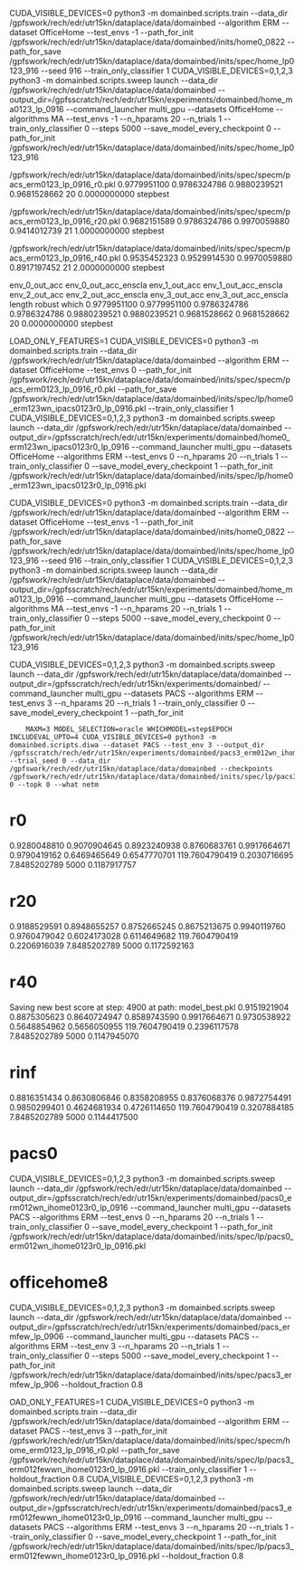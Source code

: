 CUDA_VISIBLE_DEVICES=0 python3 -m domainbed.scripts.train --data_dir /gpfswork/rech/edr/utr15kn/dataplace/data/domainbed --algorithm ERM --dataset OfficeHome --test_envs -1 --path_for_init /gpfswork/rech/edr/utr15kn/dataplace/data/domainbed/inits/home0_0822 --path_for_save /gpfswork/rech/edr/utr15kn/dataplace/data/domainbed/inits/spec/home_lp0123_916 --seed 916 --train_only_classifier 1
CUDA_VISIBLE_DEVICES=0,1,2,3 python3 -m domainbed.scripts.sweep launch --data_dir /gpfswork/rech/edr/utr15kn/dataplace/data/domainbed --output_dir=/gpfsscratch/rech/edr/utr15kn/experiments/domainbed/home_ma0123_lp_0916 --command_launcher multi_gpu --datasets OfficeHome --algorithms MA --test_envs -1 --n_hparams 20 --n_trials 1 --train_only_classifier 0 --steps 5000 --save_model_every_checkpoint 0 --path_for_init /gpfswork/rech/edr/utr15kn/dataplace/data/domainbed/inits/spec/home_lp0123_916


/gpfswork/rech/edr/utr15kn/dataplace/data/domainbed/inits/spec/specm/pacs_erm0123_lp_0916_r0.pkl
0.9779951100          0.9786324786          0.9880239521          0.9681528662          20                    0.0000000000          stepbest

/gpfswork/rech/edr/utr15kn/dataplace/data/domainbed/inits/spec/specm/pacs_erm0123_lp_0916_r20.pkl
0.9682151589          0.9786324786          0.9970059880          0.9414012739          21                    1.0000000000          stepbest

/gpfswork/rech/edr/utr15kn/dataplace/data/domainbed/inits/spec/specm/pacs_erm0123_lp_0916_r40.pkl
0.9535452323          0.9529914530          0.9970059880          0.8917197452          21                    2.0000000000          stepbest


env_0_out_acc         env_0_out_acc_enscla  env_1_out_acc         env_1_out_acc_enscla  env_2_out_acc         env_2_out_acc_enscla  env_3_out_acc         env_3_out_acc_enscla  length                robust                which
0.9779951100          0.9779951100          0.9786324786          0.9786324786          0.9880239521          0.9880239521          0.9681528662          0.9681528662          20                    0.0000000000          stepbest



LOAD_ONLY_FEATURES=1 CUDA_VISIBLE_DEVICES=0 python3 -m domainbed.scripts.train --data_dir /gpfswork/rech/edr/utr15kn/dataplace/data/domainbed --algorithm ERM --dataset OfficeHome --test_envs 0 --path_for_init /gpfswork/rech/edr/utr15kn/dataplace/data/domainbed/inits/spec/specm/pacs_erm0123_lp_0916_r0.pkl --path_for_save /gpfswork/rech/edr/utr15kn/dataplace/data/domainbed/inits/spec/lp/home0_erm123wn_ipacs0123r0_lp_0916.pkl --train_only_classifier 1
CUDA_VISIBLE_DEVICES=0,1,2,3 python3 -m domainbed.scripts.sweep launch --data_dir /gpfswork/rech/edr/utr15kn/dataplace/data/domainbed --output_dir=/gpfsscratch/rech/edr/utr15kn/experiments/domainbed/home0_erm123wn_ipacs0123r0_lp_0916 --command_launcher multi_gpu --datasets OfficeHome --algorithms ERM --test_envs 0 --n_hparams 20 --n_trials 1 --train_only_classifier 0 --save_model_every_checkpoint 1 --path_for_init /gpfswork/rech/edr/utr15kn/dataplace/data/domainbed/inits/spec/lp/home0_erm123wn_ipacs0123r0_lp_0916.pkl


CUDA_VISIBLE_DEVICES=0 python3 -m domainbed.scripts.train --data_dir /gpfswork/rech/edr/utr15kn/dataplace/data/domainbed --algorithm ERM --dataset OfficeHome --test_envs -1 --path_for_init /gpfswork/rech/edr/utr15kn/dataplace/data/domainbed/inits/home0_0822 --path_for_save /gpfswork/rech/edr/utr15kn/dataplace/data/domainbed/inits/spec/home_lp0123_916 --seed 916 --train_only_classifier 1
CUDA_VISIBLE_DEVICES=0,1,2,3 python3 -m domainbed.scripts.sweep launch --data_dir /gpfswork/rech/edr/utr15kn/dataplace/data/domainbed --output_dir=/gpfsscratch/rech/edr/utr15kn/experiments/domainbed/home_ma0123_lp_0916 --command_launcher multi_gpu --datasets OfficeHome --algorithms MA --test_envs -1 --n_hparams 20 --n_trials 1 --train_only_classifier 0 --steps 5000 --save_model_every_checkpoint 0 --path_for_init /gpfswork/rech/edr/utr15kn/dataplace/data/domainbed/inits/spec/home_lp0123_916



CUDA_VISIBLE_DEVICES=0,1,2,3 python3 -m domainbed.scripts.sweep launch --data_dir /gpfswork/rech/edr/utr15kn/dataplace/data/domainbed --output_dir=/gpfsscratch/rech/edr/utr15kn/experiments/domainbed/ --command_launcher multi_gpu --datasets PACS --algorithms ERM --test_envs 3 --n_hparams 20 --n_trials 1 --train_only_classifier 0 --save_model_every_checkpoint 1 --path_for_init

        MAXM=3 MODEL_SELECTION=oracle WHICHMODEL=step$EPOCH INCLUDEVAL_UPTO=4 CUDA_VISIBLE_DEVICES=0 python3 -m domainbed.scripts.diwa --dataset PACS --test_env 3 --output_dir /gpfsscratch/rech/edr/utr15kn/experiments/domainbed/pacs3_erm012wn_ihome0123r0_lp_0916 --trial_seed 0 --data_dir /gpfswork/rech/edr/utr15kn/dataplace/data/domainbed --checkpoints /gpfswork/rech/edr/utr15kn/dataplace/data/domainbed/inits/spec/lp/pacs3_erm012wn_ihome0123r0_lp_0916.pkl 0 --topk 0 --what netm


# r0
0.9280048810          0.9070904645          0.8923240938          0.8760683761          0.9917664671          0.9790419162          0.6469465649          0.6547770701          119.7604790419        0.2030716695          7.8485202789          5000                  0.1187917757
# r20
0.9188529591          0.8948655257          0.8752665245          0.8675213675          0.9940119760          0.9760479042          0.6024173028          0.6114649682          119.7604790419        0.2206916039          7.8485202789          5000                  0.1172592163
# r40
Saving new best score at step: 4900 at path: model_best.pkl
0.9151921904          0.8875305623          0.8640724947          0.8589743590          0.9917664671          0.9730538922          0.5648854962          0.5656050955          119.7604790419        0.2396117578          7.8485202789          5000                  0.1147945070
# rinf
0.8816351434          0.8630806846          0.8358208955          0.8376068376          0.9872754491          0.9850299401          0.4624681934          0.4726114650          119.7604790419        0.3207884185          7.8485202789          5000                  0.1144417500



# pacs0

CUDA_VISIBLE_DEVICES=0,1,2,3 python3 -m domainbed.scripts.sweep launch --data_dir /gpfswork/rech/edr/utr15kn/dataplace/data/domainbed --output_dir=/gpfsscratch/rech/edr/utr15kn/experiments/domainbed/pacs0_erm012wn_ihome0123r0_lp_0916 --command_launcher multi_gpu --datasets PACS --algorithms ERM --test_envs 0 --n_hparams 20 --n_trials 1 --train_only_classifier 0 --save_model_every_checkpoint 1 --path_for_init /gpfswork/rech/edr/utr15kn/dataplace/data/domainbed/inits/spec/lp/pacs0_erm012wn_ihome0123r0_lp_0916.pkl



# officehome8

CUDA_VISIBLE_DEVICES=0,1,2,3 python3 -m domainbed.scripts.sweep launch --data_dir /gpfswork/rech/edr/utr15kn/dataplace/data/domainbed --output_dir=/gpfsscratch/rech/edr/utr15kn/experiments/domainbed/pacs_ermfew_lp_0906 --command_launcher multi_gpu --datasets PACS --algorithms ERM --test_env 3 --n_hparams 20 --n_trials 1 --train_only_classifier 0 --steps 5000 --save_model_every_checkpoint 1 --path_for_init /gpfswork/rech/edr/utr15kn/dataplace/data/domainbed/inits/spec/pacs3_ermfew_lp_906 --holdout_fraction 0.8



OAD_ONLY_FEATURES=1 CUDA_VISIBLE_DEVICES=0 python3 -m domainbed.scripts.train --data_dir /gpfswork/rech/edr/utr15kn/dataplace/data/domainbed --algorithm ERM --dataset PACS --test_envs 3 --path_for_init /gpfswork/rech/edr/utr15kn/dataplace/data/domainbed/inits/spec/specm/home_erm0123_lp_0916_r0.pkl --path_for_save /gpfswork/rech/edr/utr15kn/dataplace/data/domainbed/inits/spec/lp/pacs3_erm012fewwn_ihome0123r0_lp_0916.pkl --train_only_classifier 1 --holdout_fraction 0.8
CUDA_VISIBLE_DEVICES=0,1,2,3 python3 -m domainbed.scripts.sweep launch --data_dir /gpfswork/rech/edr/utr15kn/dataplace/data/domainbed --output_dir=/gpfsscratch/rech/edr/utr15kn/experiments/domainbed/pacs3_erm012fewwn_ihome0123r0_lp_0916 --command_launcher multi_gpu --datasets PACS --algorithms ERM --test_envs 3 --n_hparams 20 --n_trials 1 --train_only_classifier 0 --save_model_every_checkpoint 1 --path_for_init /gpfswork/rech/edr/utr15kn/dataplace/data/domainbed/inits/spec/lp/pacs3_erm012fewwn_ihome0123r0_lp_0916.pkl --holdout_fraction 0.8

